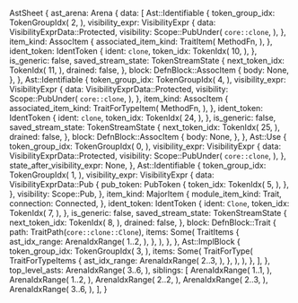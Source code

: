 AstSheet {
    ast_arena: Arena {
        data: [
            Ast::Identifiable {
                token_group_idx: TokenGroupIdx(
                    2,
                ),
                visibility_expr: VisibilityExpr {
                    data: VisibilityExprData::Protected,
                    visibility: Scope::PubUnder(
                        `core::clone`,
                    ),
                },
                item_kind: AssocItem {
                    associated_item_kind: TraitItem(
                        MethodFn,
                    ),
                },
                ident_token: IdentToken {
                    ident: `clone`,
                    token_idx: TokenIdx(
                        10,
                    ),
                },
                is_generic: false,
                saved_stream_state: TokenStreamState {
                    next_token_idx: TokenIdx(
                        11,
                    ),
                    drained: false,
                },
                block: DefnBlock::AssocItem {
                    body: None,
                },
            },
            Ast::Identifiable {
                token_group_idx: TokenGroupIdx(
                    4,
                ),
                visibility_expr: VisibilityExpr {
                    data: VisibilityExprData::Protected,
                    visibility: Scope::PubUnder(
                        `core::clone`,
                    ),
                },
                item_kind: AssocItem {
                    associated_item_kind: TraitForTypeItem(
                        MethodFn,
                    ),
                },
                ident_token: IdentToken {
                    ident: `clone`,
                    token_idx: TokenIdx(
                        24,
                    ),
                },
                is_generic: false,
                saved_stream_state: TokenStreamState {
                    next_token_idx: TokenIdx(
                        25,
                    ),
                    drained: false,
                },
                block: DefnBlock::AssocItem {
                    body: None,
                },
            },
            Ast::Use {
                token_group_idx: TokenGroupIdx(
                    0,
                ),
                visibility_expr: VisibilityExpr {
                    data: VisibilityExprData::Protected,
                    visibility: Scope::PubUnder(
                        `core::clone`,
                    ),
                },
                state_after_visibility_expr: None,
            },
            Ast::Identifiable {
                token_group_idx: TokenGroupIdx(
                    1,
                ),
                visibility_expr: VisibilityExpr {
                    data: VisibilityExprData::Pub {
                        pub_token: PubToken {
                            token_idx: TokenIdx(
                                5,
                            ),
                        },
                    },
                    visibility: Scope::Pub,
                },
                item_kind: MajorItem {
                    module_item_kind: Trait,
                    connection: Connected,
                },
                ident_token: IdentToken {
                    ident: `Clone`,
                    token_idx: TokenIdx(
                        7,
                    ),
                },
                is_generic: false,
                saved_stream_state: TokenStreamState {
                    next_token_idx: TokenIdx(
                        8,
                    ),
                    drained: false,
                },
                block: DefnBlock::Trait {
                    path: TraitPath(`core::clone::Clone`),
                    items: Some(
                        TraitItems {
                            ast_idx_range: ArenaIdxRange(
                                1..2,
                            ),
                        },
                    ),
                },
            },
            Ast::ImplBlock {
                token_group_idx: TokenGroupIdx(
                    3,
                ),
                items: Some(
                    TraitForType(
                        TraitForTypeItems {
                            ast_idx_range: ArenaIdxRange(
                                2..3,
                            ),
                        },
                    ),
                ),
            },
        ],
    },
    top_level_asts: ArenaIdxRange(
        3..6,
    ),
    siblings: [
        ArenaIdxRange(
            1..1,
        ),
        ArenaIdxRange(
            1..2,
        ),
        ArenaIdxRange(
            2..2,
        ),
        ArenaIdxRange(
            2..3,
        ),
        ArenaIdxRange(
            3..6,
        ),
    ],
}